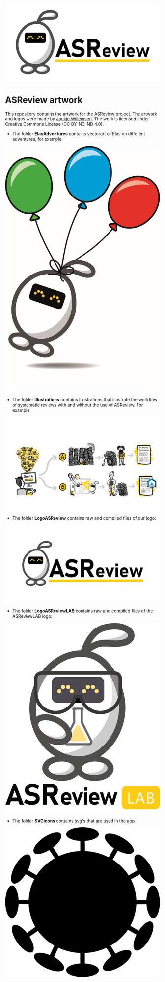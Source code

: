 [![ASReview](LogoASReview/JPG/RepoCardGithub1280x640.jpg)](https://github.com/asreview/asreview/)

# ASReview artwork

This repository contains the artwork for the [ASReview](https://github.com/asreview/asreview/) 
project. The artwork and logos were made by [Joukje Willemsen](https://joukjewillemsen.github.io/). The work is licensed under Creative Commons License (CC BY-NC-ND 4.0).

* The folder **ElasAdventures** contains vectorart of Elas on different adventures, for example:


![Balloons](ElasAdventures/Balloons/IconBalloons_JPG_1280x2023.jpg)


* The folder **Illustrations** contains Illustrations that illustrate the workflow of systematic reviews with and without the use of ASReview. For example


![Illustrations](Illustrations/OtherVersions/AB_Awesomepublication.jpg)


* The folder **LogoASReview** contains raw and compiled files of our logo:


![Illustrations](LogoASReview/JPG/Horizontal_Lockup1280x640.jpg)


* The folder **LogoASReviewLAB** contains raw and compiled files of the ASReviewLAB logo:


![Illustrations](LogoASReviewLAB/PNG/Logo_stacked.png)


* The folder **SVGicons** contains svg's that are used in the app


![Illustrations](SVGicons/Corona/Corona24px24px.png)
